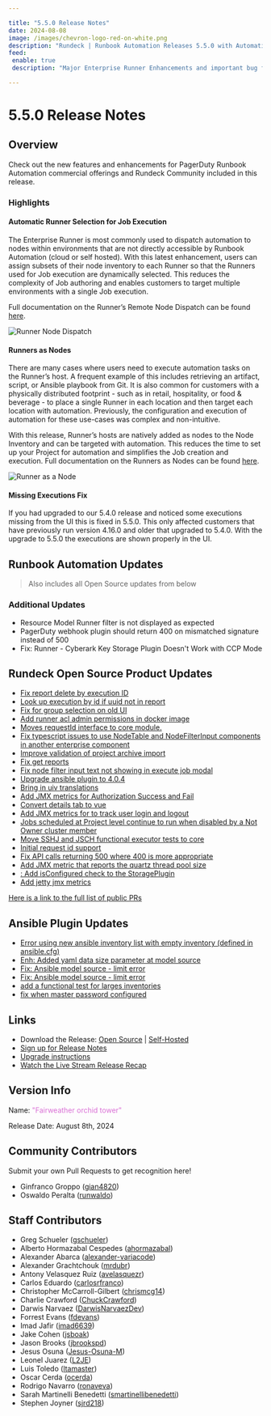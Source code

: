 ```yaml
---

title: "5.5.0 Release Notes"
date: 2024-08-08
image: /images/chevron-logo-red-on-white.png
description: "Rundeck | Runbook Automation Releases 5.5.0 with Automatic Runner Selection and Runners as Nodes"
feed:
 enable: true
 description: "Major Enterprise Runner Enhancements and important bug fix."

---
```


# 5.5.0 Release Notes

## Overview

Check out the new features and enhancements for PagerDuty Runbook Automation commercial offerings and Rundeck Community included in this release.

<VidStack src="youtube/bIIuIKV8jpo"/>

### Highlights

#### Automatic Runner Selection for Job Execution
The Enterprise Runner is most commonly used to dispatch automation to nodes within environments that are not directly accessible by Runbook Automation (cloud or self hosted).  With this latest enhancement, users can assign subsets of their node inventory to each Runner so that the Runners used for Job execution are dynamically selected.  This reduces the complexity of Job authoring and enables customers to target multiple environments with a single Job execution.

Full documentation on the Runner’s Remote Node Dispatch can be found [here](/administration/runner/runner-management/node-dispatch.md).

![Runner Node Dispatch](/assets/img/runner-node-dispatch.png)<br>

#### Runners as Nodes
There are many cases where users need to execute automation tasks on the Runner’s host.  A frequent example of this includes retrieving an artifact, script, or Ansible playbook from Git.  It is also common for customers with a physically distributed footprint - such as in retail, hospitality, or food & beverage - to place a single Runner in each location and then target each location with automation.  Previously, the configuration and execution of automation for these use-cases was complex and non-intuitive.

With this release, Runner’s hosts are natively added as nodes to the Node Inventory and can be targeted with automation. This reduces the time to set up your Project for automation and simplifies the Job creation and execution. Full documentation on the Runners as Nodes can be found [here](/administration/runner/runner-management/node-dispatch.md).

![Runner as a Node](/assets/img/runner-as-node-commands-tab.png)<br>

#### Missing Executions Fix
If you had upgraded to our 5.4.0 release and noticed some executions missing from the UI this is fixed in 5.5.0.  This only affected customers that have previously run version 4.16.0 and older that upgraded to 5.4.0.  With the upgrade to 5.5.0 the executions are shown properly in the UI.


## Runbook Automation Updates

> Also includes all Open Source updates from below

### Additional Updates


* Resource Model Runner filter is not displayed as expected
* PagerDuty webhook plugin should return 400 on mismatched signature instead of 500
* Fix: Runner - Cyberark Key Storage Plugin Doesn&#39;t Work with CCP Mode

## Rundeck Open Source Product Updates

* [Fix report delete by execution ID](https://github.com/rundeck/rundeck/pull/9259)
* [Look up execution by id if uuid not in report](https://github.com/rundeck/rundeck/pull/9257)
* [Fix for group selection on old UI](https://github.com/rundeck/rundeck/pull/9249)
* [Add runner acl admin permissions in docker image](https://github.com/rundeck/rundeck/pull/9242)
* [Moves requestId interface to core module.](https://github.com/rundeck/rundeck/pull/9239)
* [Fix typescript issues to use NodeTable and NodeFilterInput components in another enterprise component](https://github.com/rundeck/rundeck/pull/9235)
* [Improve validation of project archive import](https://github.com/rundeck/rundeck/pull/9232)
* [Fix get reports](https://github.com/rundeck/rundeck/pull/9231)
* [Fix node filter input text not showing in execute job modal](https://github.com/rundeck/rundeck/pull/9224)
* [Upgrade ansible plugin to 4.0.4](https://github.com/rundeck/rundeck/pull/9223)
* [Bring in uiv translations](https://github.com/rundeck/rundeck/pull/9220)
* [Add JMX metrics for Authorization Success and Fail](https://github.com/rundeck/rundeck/pull/9219)
* [Convert details tab to vue](https://github.com/rundeck/rundeck/pull/9217)
* [Add JMX metrics for to track user login and logout](https://github.com/rundeck/rundeck/pull/9215)
* [Jobs scheduled at Project level continue to run when disabled by a Not Owner cluster member](https://github.com/rundeck/rundeck/pull/9214)
* [Move SSHJ and JSCH functional executor tests to core](https://github.com/rundeck/rundeck/pull/9212)
* [Initial request id support](https://github.com/rundeck/rundeck/pull/9210)
* [Fix API calls returning 500 where 400 is more appropriate](https://github.com/rundeck/rundeck/pull/9208)
* [Add JMX metric that reports the quartz thread pool size](https://github.com/rundeck/rundeck/pull/9203)
* [: Add isConfigured check to the StoragePlugin](https://github.com/rundeck/rundeck/pull/9200)
* [Add jetty jmx metrics](https://github.com/rundeck/rundeck/pull/9191)


[Here is a link to the full list of public PRs](https://github.com/rundeck/rundeck/pulls?q=is%3Apr+milestone%3A5.5.0+is%3Aclosed)

## Ansible Plugin Updates
* [Error using new ansible inventory list with empty inventory (defined in ansible.cfg)](https://github.com/rundeck-plugins/ansible-plugin/pull/383)
* [Enh: Added yaml data size parameter at model source](https://github.com/rundeck-plugins/ansible-plugin/pull/382)
* [Fix: Ansible model source - limit error](https://github.com/rundeck-plugins/ansible-plugin/pull/378)
* [Fix: Ansible model source - limit error](https://github.com/rundeck-plugins/ansible-plugin/pull/377)
* [add a functional test for larges inventories](https://github.com/rundeck-plugins/ansible-plugin/pull/376)
* [fix when master password configured](https://github.com/rundeck-plugins/ansible-plugin/pull/375)

## Links

- Download the Release: [Open Source](https://www.rundeck.com/community-downloads/5.5.0) | [Self-Hosted](https://www.rundeck.com/enterprise-downloads/5.5.0)
- [Sign up for Release Notes](https://www.rundeck.com/release-notes-signup)
- [Upgrade instructions](/upgrading/index.md)
- [Watch the Live Stream Release Recap](https://www.youtube.com/watch?v=bIIuIKV8jpo)

## Version Info

Name: <span style="color: orchid"><span class="glyphicon glyphicon-tower"></span> "Fairweather orchid tower"</span>

Release Date: August 8th, 2024

## Community Contributors

Submit your own Pull Requests to get recognition here!

* Ginfranco Groppo ([gian4820](https://github.com/gian4820))
* Oswaldo Peralta ([runwaldo](https://github.com/runwaldo))


## Staff Contributors

* Greg Schueler ([gschueler](https://github.com/gschueler))
* Alberto Hormazabal Cespedes ([ahormazabal](https://github.com/ahormazabal))
* Alexander Abarca ([alexander-variacode](https://github.com/alexander-variacode))
* Alexander Grachtchouk ([mrdubr](https://github.com/mrdubr))
* Antony Velasquez Ruiz ([avelasquezr](https://github.com/avelasquezr))
* Carlos Eduardo ([carlosrfranco](https://github.com/carlosrfranco))
* Christopher McCarroll-Gilbert ([chrismcg14](https://github.com/chrismcg14))
* Charlie Crawford ([ChuckCrawford](https://github.com/ChuckCrawford))
* Darwis Narvaez ([DarwisNarvaezDev](https://github.com/DarwisNarvaezDev))
* Forrest Evans ([fdevans](https://github.com/fdevans))
* Imad Jafir ([imad6639](https://github.com/imad6639))
* Jake Cohen ([jsboak](https://github.com/jsboak))
* Jason Brooks ([jbrookspd](https://github.com/jbrookspd))
* Jesus Osuna ([Jesus-Osuna-M](https://github.com/Jesus-Osuna-M))
* Leonel Juarez ([L2JE](https://github.com/L2JE))
* Luis Toledo ([ltamaster](https://github.com/ltamaster))
* Oscar Cerda ([ocerda](https://github.com/ocerda))
* Rodrigo Navarro ([ronaveva](https://github.com/ronaveva))
* Sarah Martinelli Benedetti ([smartinellibenedetti](https://github.com/smartinellibenedetti))
* Stephen Joyner ([sjrd218](https://github.com/sjrd218))
